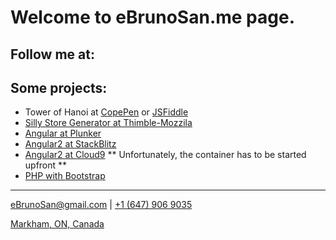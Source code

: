 <script defer src="https://use.fontawesome.com/releases/v5.0.10/js/all.js" integrity="sha384-slN8GvtUJGnv6ca26v8EzVaR9DC58QEwsIk9q1QXdCU8Yu8ck/tL/5szYlBbqmS+" crossorigin="anonymous"></script>


# Welcome to eBrunoSan.me page.
## Follow me at:
[<i class="fab fa-github fa-3x"></i>](https://github.com/ebrunosan)
[<i class="fab fa-gitlab fa-3x"></i>](https://gitlab.com/ebrunosan)
[<i class="fab fa-linkedin fa-3x"></i>](https://www.linkedin.com/in/ebrunosan)
[<i class="fab fa-twitter fa-3x"></i>](https://twitter.com/ebrunosan)
[<i class="fab fa-wordpress fa-3x"></i>](https://ebrunosan.wordpress.com/)

## Some projects:
- Tower of Hanoi at [CopePen](https://codepen.io/ebrunosan/pen/NMRoZX) or [JSFiddle](https://jsfiddle.net/ebrunosan/8hkxot4a/)
- [Silly Store Generator at Thimble-Mozzila](https://thimbleprojects.org/ebrunosan/467686)
- [Angular at Plunker](https://embed.plnkr.co/uVy4H64hZBmzucoHjXM3/)
- [Angular2 at StackBlitz](https://stackblitz.com/edit/angular-qijtbn)
- [Angular2 at Cloud9](https://angular2-bdasilvasantos00.c9users.io/) ** Unfortunately, the container has to be started upfront **
- [PHP with Bootstrap](http://web.ebrunosan.epizy.com)

* * *

[<i class="fas fa-envelope fa-lg"></i> eBrunoSan@gmail.com](mailto:ebrunosan@gmail.com) | 
[<i class="fas fa-phone fa-lg"></i> +1 (647) 906 9035](tel:+16479069035)

[<i class="fas fa-map-marker-alt"></i> Markham, ON, Canada](https://goo.gl/maps/fSSwMpRAKRx)

